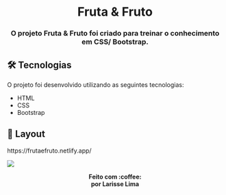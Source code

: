 <h1 align="center" >
    Fruta & Fruto
</h1>

<h3 align="center">
    O projeto Fruta & Fruto  foi criado para treinar o conhecimento em CSS/ Bootstrap.
</h3>




## 🛠 Tecnologias

O projeto foi desenvolvido utilizando as seguintes tecnologias:


- HTML
- CSS
- Bootstrap



## 🎨 Layout

<p>https://frutaefruto.netlify.app/ </p>
<img src="assets/img/layout.png">



<p align="center"><b>Feito com 	:coffee: <br> por Larisse Lima</b></p>




